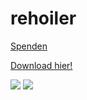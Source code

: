 rehoiler
========

[Spenden](https://www.paypal.com/cgi-bin/webscr?cmd=_donations&business=schrappe%2et%40thirdman%2ede&lc=DE&item_name=Timo%20Schrappe&no_note=0&currency_code=EUR&bn=PP%2dDonationsBF%3abtn_donate_SM%2egif%3aNonHostedGuest)

[Download hier!](https://github.com/methanol/rehoiler/blob/master/rehoiler.zip?raw=true)

![](https://raw.github.com/methanol/rehoiler/master/pic1.png)
![](https://raw.github.com/methanol/rehoiler/master/pic2.png)


